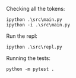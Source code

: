 Checking all the tokens:

```
ipython .\src\main.py
ipython -i .\src\main.py
```

Run the repl:
```
ipython .\src\repl.py
```

Running the tests:
```
python -m pytest .
```

